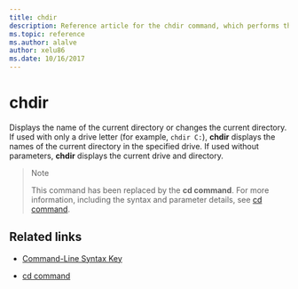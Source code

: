 ```yaml
---
title: chdir
description: Reference article for the chdir command, which performs the same actions as the cd command.
ms.topic: reference
ms.author: alalve
author: xelu86
ms.date: 10/16/2017
---
```


# chdir



Displays the name of the current directory or changes the current directory. If used with only a drive letter (for example, `chdir C:`), **chdir** displays the names of the current directory in the specified drive. If used without parameters, **chdir** displays the current drive and directory.

> > [!NOTE]
> This command has been replaced by the **cd command**. For more information, including the syntax and parameter details, see [cd command](cd.md).

## Related links

- [Command-Line Syntax Key](command-line-syntax-key.md)

- [cd command](cd.md)
